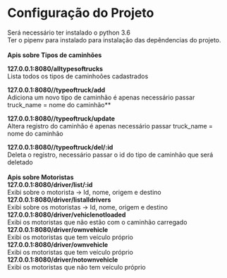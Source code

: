 # Configuração do Projeto #

Será necessário ter instalado o python 3.6
<br />
Ter o pipenv para instalado para instalação das depêndencias do projeto.
<br />
<br />
**Apis sobre Tipos de caminhões**

**127.0.0.1:8080/alltypesoftrucks**
<br />
Lista todos os tipos de caminhoões cadastrados

**127.0.0.1:8080//typeoftruck/add**
<br />
Adiciona um novo tipo de caminhão é apenas necessário passar truck_name = nome do caminhão**

**127.0.0.1:8080//typeoftruck/update**
<br />
Altera registro do caminhão é apenas necessário passar truck_name = nome do caminhão

**127.0.0.1:8080//typeoftruck/del/:id**
<br />
Deleta o registro, necessário passar o id do tipo de caminhão que será deletado
<br />
<br />
**Apis sobre Motoristas**
<br />
**127.0.0.1:8080/driver/list/:id**
<br />
Exibi sobre o motorista -> Id, nome, origem e destino
**127.0.0.1:8080/driver/listalldrivers**
<br />
Exibi sobre os motoristas -> Id, nome, origem e destino
**127.0.0.1:8080/driver/vehiclenotloaded**
<br />
Exibi os motoristas que não estão com o caminhão carregado
**127.0.0.1:8080/driver/ownvehicle**
<br />
Exibi os motoristas que tem veículo próprio
**127.0.0.1:8080/driver/ownvehicle**
<br />
Exibi os motoristas que tem veículo próprio
**127.0.0.1:8080/driver/notownvehicle**
<br />
Exibi os motoristas que não tem veículo próprio
